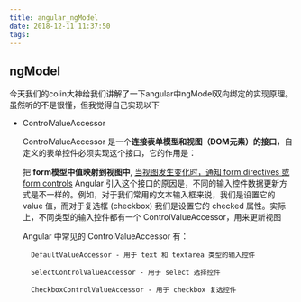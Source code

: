 ```yaml
---
title: angular_ngModel
date: 2018-12-11 11:37:50
tags:
---
```

## ngModel

今天我们的colin大神给我们讲解了一下angular中ngModel双向绑定的实现原理。虽然听的不是很懂，但我觉得自己实现以下

* ControlValueAccessor

    ControlValueAccessor 是一个**连接表单模型和视图（DOM元素）的接口**，自定义的表单控件必须实现这个接口，它的作用是：

    把 **form模型中值映射到视图中**, <u>当视图发生变化时，通知 form directives 或 form controls</u>
    Angular 引入这个接口的原因是，不同的输入控件数据更新方式是不一样的。例如，对于我们常用的文本输入框来说，我们是设置它的 value 值，而对于复选框 (checkbox) 我们是设置它的 checked 属性。实际上，不同类型的输入控件都有一个 ControlValueAccessor，用来更新视图
    
    Angular 中常见的 ControlValueAccessor 有：
    
        DefaultValueAccessor - 用于 text 和 textarea 类型的输入控件
        
        SelectControlValueAccessor - 用于 select 选择控件
        
        CheckboxControlValueAccessor - 用于 checkbox 复选控件
    